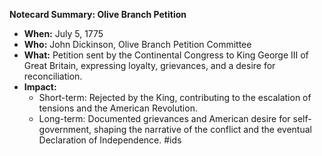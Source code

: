 **Notecard Summary: Olive Branch Petition**

* **When:** July 5, 1775
* **Who:** John Dickinson, Olive Branch Petition Committee
* **What:** Petition sent by the Continental Congress to King George III of Great Britain, expressing loyalty, grievances, and a desire for reconciliation.
* **Impact:**
    * Short-term: Rejected by the King, contributing to the escalation of tensions and the American Revolution.
    * Long-term: Documented grievances and American desire for self-government, shaping the narrative of the conflict and the eventual Declaration of Independence.
#ids